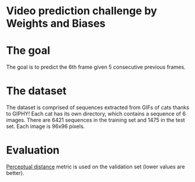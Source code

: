 # Video prediction challenge by Weights and Biases 

# The goal
The goal is to predict the 6th frame given 5 consecutive previous frames.

# The dataset
The dataset is comprised of sequences extracted from GIFs of cats thanks to GIPHY! Each cat has its own directory, which contains a sequence of 6 images. There are 6421 sequences in the training set and 1475 in the test set. Each image is 96x96 pixels.

# Evaluation
[Perceptual distance](https://www.compuphase.com/cmetric.htm) metric is used on the validation set (lower values are better).
